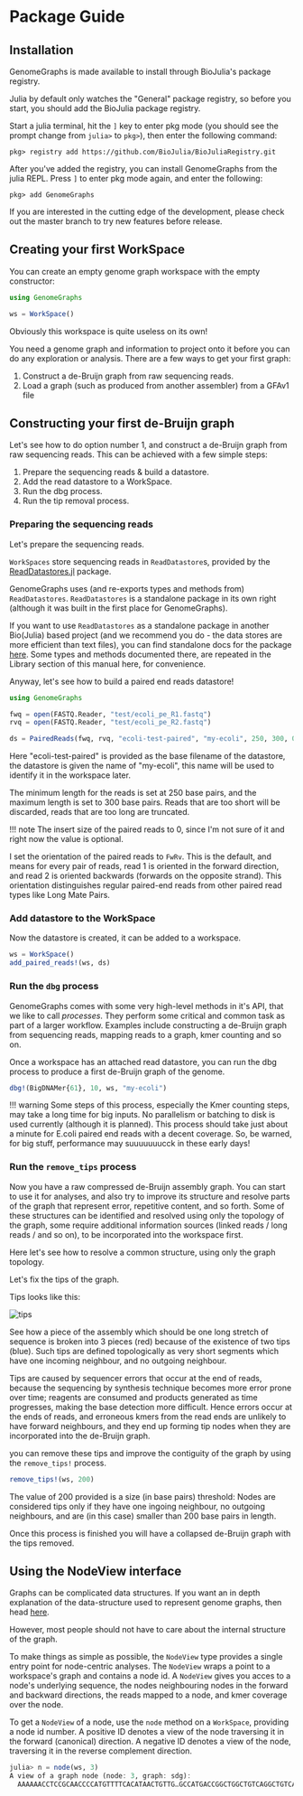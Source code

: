 # Package Guide

## Installation

GenomeGraphs is made available to install through BioJulia's package registry.

Julia by default only watches the "General" package registry, so before you
start, you should add the BioJulia package registry.

Start a julia terminal, hit the `]` key to enter pkg mode (you should see the
prompt change from `julia>` to `pkg>`), then enter the following command:

```
pkg> registry add https://github.com/BioJulia/BioJuliaRegistry.git
```

After you've added the registry, you can install GenomeGraphs from the julia REPL.
Press `]` to enter pkg mode again, and enter the following:

```
pkg> add GenomeGraphs
```

If you are interested in the cutting edge of the development, please check out
the master branch to try new features before release.

## Creating your first WorkSpace

You can create an empty genome graph workspace with the empty constructor:

```julia
using GenomeGraphs

ws = WorkSpace()
```

Obviously this workspace is quite useless on its own!

You need a genome graph and information to project onto it before you can
do any exploration or analysis. There are a few ways to get your first graph:

1. Construct a de-Bruijn graph from raw sequencing reads.
2. Load a graph (such as produced from another assembler) from a GFAv1 file

## Constructing your first de-Bruijn graph

Let's see how to do option number 1, and construct a de-Bruijn graph from
raw sequencing reads. This can be achieved with a few simple steps:

1. Prepare the sequencing reads & build a datastore.
2. Add the read datastore to a WorkSpace.
3. Run the dbg process.
4. Run the tip removal process.

### Preparing the sequencing reads

Let's prepare the sequencing reads.

`WorkSpaces` store sequencing reads in `ReadDatastore`s, provided by the
[ReadDatastores.jl](https://github.com/BioJulia/ReadDatastores.jl) package.

GenomeGraphs uses (and re-exports types and methods from) `ReadDatastores`.
`ReadDatastores` is a standalone package in its own right (although it was built
in the first place for GenomeGraphs).

If you want to use `ReadDatastores` as a standalone package in another Bio(Julia)
based project (and we recommend you do - the data stores are more efficient than
text files), you can find standalone docs for the package
[here](https://biojulia.net/ReadDatastores.jl/latest/). Some types and methods
documented there, are repeated in the Library section of this manual here, for
convenience.

Anyway, let's see how to build a paired end reads datastore!

```julia
using GenomeGraphs

fwq = open(FASTQ.Reader, "test/ecoli_pe_R1.fastq")
rvq = open(FASTQ.Reader, "test/ecoli_pe_R2.fastq")

ds = PairedReads(fwq, rvq, "ecoli-test-paired", "my-ecoli", 250, 300, 0, FwRv)
```

Here "ecoli-test-paired" is provided as the base filename of the datastore, the
datastore is given the name of "my-ecoli", this name will be used to identify it
in the workspace later.

The minimum length for the reads is set at 250 base
pairs, and the maximum length is set to 300 base pairs. Reads that are too short
will be discarded, reads that are too long are truncated.

!!! note
    The insert size of the paired reads to 0, since I'm not sure of it and
    right now the value is optional.

I set the orientation of the paired reads to `FwRv`. This is the default, and
means for every pair of reads, read 1 is oriented in the forward direction, and
read 2 is oriented backwards (forwards on the opposite strand). This orientation
distinguishes regular paired-end reads from other paired read types like
Long Mate Pairs.

### Add datastore to the WorkSpace

Now the datastore is created, it can be added to a workspace.

```julia
ws = WorkSpace()
add_paired_reads!(ws, ds)
```

### Run the `dbg` process

GenomeGraphs comes with some very high-level methods in it's API, that we like
to call *processes*. They perform some critical and common task as part of a
larger workflow. Examples include constructing a de-Bruijn graph from sequencing
reads, mapping reads to a graph, kmer counting and so on.

Once a workspace has an attached read datastore, you can run the dbg process to
produce a first de-Bruijn graph of the genome.

```julia
dbg!(BigDNAMer{61}, 10, ws, "my-ecoli")
```

!!! warning
    Some steps of this process, especially the Kmer counting steps, may take a
    long time for big inputs.
    No parallelism or batching to disk is used currently (although it is planned).
    This process should take just about a minute for E.coli paired end reads with
    a decent coverage.
    So, be warned, for big stuff, performance may suuuuuuucck in these early days!

### Run the `remove_tips` process

Now you have a raw compressed de-Bruijn assembly graph. You can start to use it
for analyses, and also try to improve its structure and resolve parts of the
graph that represent error, repetitive content, and so forth. Some of these
structures can be identified and resolved using only the topology of the graph,
some require additional information sources (linked reads / long reads / and so on),
to be incorporated into the workspace first.

Here let's see how to resolve a common structure, using only the graph topology.

Let's fix the tips of the graph.

Tips looks like this:

![tips](assets/tips.jpeg)

See how a piece of the assembly which should be one long stretch of sequence is
broken into 3 pieces (red) because of the existence of two tips (blue). Such
tips are defined topologically as very short segments which have one incoming
neighbour, and no outgoing neighbour.

Tips are caused by sequencer errors that occur at the end of reads, because the
sequencing by synthesis technique becomes more error prone over time; reagents
are consumed and products generated as time progresses, making the base detection
more difficult. Hence errors occur at the ends of reads, and erroneous kmers
from the read ends are unlikely to have forward neighbours, and they end up
forming tip nodes when they are incorporated into the de-Bruijn graph. 

you can remove these tips and improve the contiguity of the graph by using the
`remove_tips!` process.

```julia
remove_tips!(ws, 200)
```

The value of 200 provided is a size (in base pairs) threshold:
Nodes are considered tips only if they have one ingoing neighbour, no outgoing
neighbours, and are (in this case) smaller than 200 base pairs in length.

Once this process is finished you will have a collapsed de-Bruijn graph with the
tips removed.

## Using the NodeView interface

Graphs can be complicated data structures. If you want an in depth explanation
of the data-structure used to represent genome graphs, then head [here](notyet).

However, most people should not have to care about the internal structure of the
graph.

To make things as simple as possible, the `NodeView` type provides a single
entry point for node-centric analyses. The `NodeView` wraps a point to a
workspace's graph and contains a node id. A `NodeView` gives you acces to a
node's underlying sequence, the nodes neighbouring nodes in the forward and
backward directions, the reads mapped to a node, and kmer coverage over the node.

To get a `NodeView` of a node, use the `node` method on a `WorkSpace`, providing
a node id number. A positive ID denotes a view of the node traversing it in the
forward (canonical) direction. A negative ID denotes a view of the node,
traversing it in the reverse complement direction.   

```julia
julia> n = node(ws, 3)
A view of a graph node (node: 3, graph: sdg):
  AAAAAACCTCCGCAACCCCATGTTTTCACATAACTGTTG…GCCATGACCGGCTGGCTGTCAGGCTGTCACTGATAATCA


```